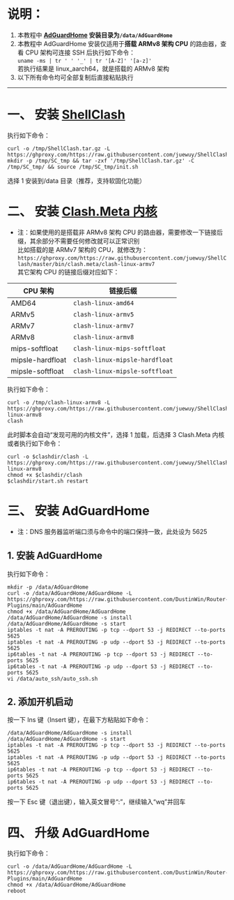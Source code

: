 # 说明：
1. 本教程中 **[AdGuardHome](https://github.com/AdguardTeam/AdGuardHome) 安装目录为`/data/AdGuardHome`**
2. 本教程中 AdGuardHome 安装仅适用于**搭载 ARMv8 架构 CPU** 的路由器，查看 CPU 架构可连接 SSH 后执行如下命令：  
`uname -ms | tr ' ' '_' | tr '[A-Z]' '[a-z]'`  
若执行结果是 linux_aarch64，就是搭载的 ARMv8 架构  
3. 以下所有命令均可全部复制后直接粘贴执行
---
# 一、 安装 [ShellClash](https://github.com/juewuy/ShellClash)
执行如下命令：
```
curl -o /tmp/ShellClash.tar.gz -L https://ghproxy.com/https://raw.githubusercontent.com/juewuy/ShellClash/master/bin/ShellClash.tar.gz
mkdir -p /tmp/SC_tmp && tar -zxf '/tmp/ShellClash.tar.gz' -C /tmp/SC_tmp/ && source /tmp/SC_tmp/init.sh
```
选择 1 安装到/data 目录（推荐，支持软固化功能）
# 二、 安装 [Clash.Meta 内核](https://github.com/MetaCubeX/Clash.Meta)
- 注：如果使用的是搭载非 ARMv8 架构 CPU 的路由器，需要修改一下链接后缀，其余部分不需要任何修改就可以正常识别  
比如搭载的是 ARMv7 架构的 CPU，就修改为：  
`https://ghproxy.com/https://raw.githubusercontent.com/juewuy/ShellClash/master/bin/clash.meta/clash-linux-armv7`  
其它架构 CPU 的链接后缀对应如下：

|CPU 架构|链接后缀|
|-----|-----|
|AMD64|`clash-linux-amd64`|
|ARMv5|`clash-linux-armv5`|
|ARMv7|`clash-linux-armv7`|
|ARMv8|`clash-linux-armv8`|
|mips-softfloat|`clash-linux-mips-softfloat`|
|mipsle-hardfloat|`clash-linux-mipsle-hardfloat`|
|mipsle-softfloat|`clash-linux-mipsle-softfloat`|

执行如下命令：
```
curl -o /tmp/clash-linux-armv8 -L https://ghproxy.com/https://raw.githubusercontent.com/juewuy/ShellClash/master/bin/clash.meta/clash-linux-armv8
clash
```
此时脚本会自动“发现可用的内核文件”，选择 1 加载，后选择 3 Clash.Meta 内核  
或者执行如下命令：
```
curl -o $clashdir/clash -L https://ghproxy.com/https://raw.githubusercontent.com/juewuy/ShellClash/master/bin/clash.meta/clash-linux-armv8
chmod +x $clashdir/clash
$clashdir/start.sh restart
```

# 三、 安装 AdGuardHome
- 注：DNS 服务器监听端口须与命令中的端口保持一致，此处设为 5625
## 1. 安装 AdGuardHome
执行如下命令：
```
mkdir -p /data/AdGuardHome
curl -o /data/AdGuardHome/AdGuardHome -L https://ghproxy.com/https://raw.githubusercontent.com/DustinWin/Router-Plugins/main/AdGuardHome
chmod +x /data/AdGuardHome/AdGuardHome
/data/AdGuardHome/AdGuardHome -s install
/data/AdGuardHome/AdGuardHome -s start
iptables -t nat -A PREROUTING -p tcp --dport 53 -j REDIRECT --to-ports 5625
iptables -t nat -A PREROUTING -p udp --dport 53 -j REDIRECT --to-ports 5625
ip6tables -t nat -A PREROUTING -p tcp --dport 53 -j REDIRECT --to-ports 5625
ip6tables -t nat -A PREROUTING -p udp --dport 53 -j REDIRECT --to-ports 5625
vi /data/auto_ssh/auto_ssh.sh
```
## 2. 添加开机启动
按一下 Ins 键（Insert 键），在最下方粘贴如下命令：
```
/data/AdGuardHome/AdGuardHome -s install
/data/AdGuardHome/AdGuardHome -s start
iptables -t nat -A PREROUTING -p tcp --dport 53 -j REDIRECT --to-ports 5625
iptables -t nat -A PREROUTING -p udp --dport 53 -j REDIRECT --to-ports 5625
ip6tables -t nat -A PREROUTING -p tcp --dport 53 -j REDIRECT --to-ports 5625
ip6tables -t nat -A PREROUTING -p udp --dport 53 -j REDIRECT --to-ports 5625
```
按一下 Esc 键（退出键），输入英文冒号“:”，继续输入“wq”并回车
# 四、 升级 AdGuardHome
执行如下命令：
```
curl -o /data/AdGuardHome/AdGuardHome -L https://ghproxy.com/https://raw.githubusercontent.com/DustinWin/Router-Plugins/main/AdGuardHome
chmod +x /data/AdGuardHome/AdGuardHome
reboot
```

